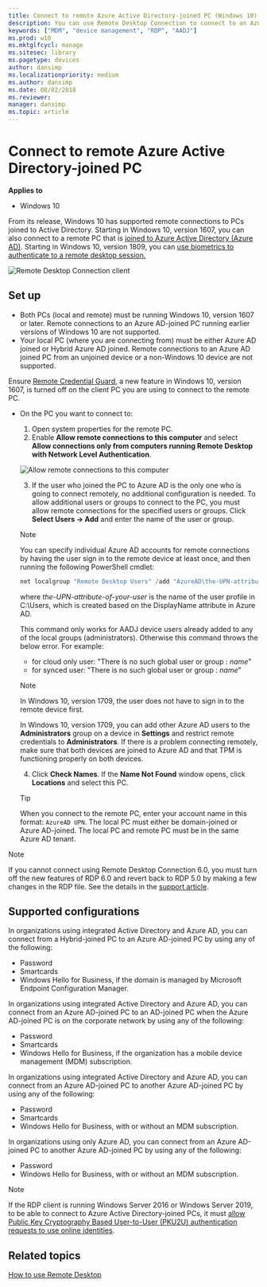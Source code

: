 ```yaml
---
title: Connect to remote Azure Active Directory-joined PC (Windows 10)
description: You can use Remote Desktop Connection to connect to an Azure AD-joined PC.
keywords: ["MDM", "device management", "RDP", "AADJ"]
ms.prod: w10
ms.mktglfcycl: manage
ms.sitesec: library
ms.pagetype: devices
author: dansimp
ms.localizationpriority: medium
ms.author: dansimp
ms.date: 08/02/2018
ms.reviewer: 
manager: dansimp
ms.topic: article
---
```


# Connect to remote Azure Active Directory-joined PC


**Applies to**

- Windows 10

From its release, Windows 10 has supported remote connections to PCs joined to Active Directory. Starting in Windows 10, version 1607, you can also connect to a remote PC that is [joined to Azure Active Directory (Azure AD)](https://docs.microsoft.com/azure/active-directory/user-help/device-management-azuread-joined-devices-setup). Starting in Windows 10, version 1809, you can [use biometrics to authenticate to a remote desktop session.](https://docs.microsoft.com/windows/whats-new/whats-new-windows-10-version-1809#remote-desktop-with-biometrics)

![Remote Desktop Connection client](images/rdp.png)

## Set up

- Both PCs (local and remote) must be running Windows 10, version 1607 or later. Remote connections to an Azure AD-joined PC running earlier versions of Windows 10 are not supported.
- Your local PC (where you are connecting from) must be either Azure AD joined or Hybrid Azure AD joined. Remote connections to an Azure AD joined PC from an unjoined device or a non-Windows 10 device are not supported.

Ensure [Remote Credential Guard](/windows/access-protection/remote-credential-guard), a new feature in Windows 10, version 1607, is turned off on the client PC you are using to connect to the remote PC.

- On the PC you want to connect to:
  1. Open system properties for the remote PC.
  2. Enable **Allow remote connections to this computer** and select **Allow connections only from computers running Remote Desktop with Network Level Authentication**.

    ![Allow remote connections to this computer](images/allow-rdp.png)

  3. If the user who joined the PC to Azure AD is the only one who is going to connect remotely, no additional configuration is needed. To allow additional users or groups to connect to the PC, you must allow remote connections for the specified users or groups. Click **Select Users -> Add** and enter the name of the user or group.

    > [!NOTE]
    > You can specify individual Azure AD accounts for remote connections by having the user sign in to the remote device at least once, and then running the following PowerShell cmdlet:
    > ```PowerShell
    > net localgroup "Remote Desktop Users" /add "AzureAD\the-UPN-attribute-of-your-user"
    > ```
    > where *the-UPN-attribute-of-your-user* is the name of the user profile in C:\Users\, which is created based on the DisplayName attribute in Azure AD.
    >
    > This command only works for AADJ device users already added to any of the local groups (administrators).
    > Otherwise this command throws the below error. For example:
    > - for cloud only user: "There is no such global user or group : *name*"
    > - for synced user: "There is no such global user or group : *name*" </br>
    
    > [!NOTE]
    > In Windows 10, version 1709, the user does not have to sign in to the remote device first.
    >
    > In Windows 10, version 1709, you can add other Azure AD users to the **Administrators** group on a device in **Settings** and restrict remote credentials to **Administrators**. If there is a problem connecting remotely, make sure that both devices are joined to Azure AD and that TPM is functioning properly on both devices.
   
  4. Click **Check Names**. If the **Name Not Found** window opens, click **Locations** and select this PC.

  > [!TIP]
  > When you connect to the remote PC, enter your account name in this format: `AzureAD UPN`. The local PC must either be domain-joined or Azure AD-joined. The local PC and remote PC must be in the same Azure AD tenant.

> [!Note]
> If you cannot connect using Remote Desktop Connection 6.0, you must turn off the new features of RDP 6.0 and revert back to RDP 5.0 by making a few changes in the RDP file. See the details in the [support article](https://support.microsoft.com/help/941641/remote-desktop-connection-6-0-prompts-you-for-credentials-before-you-e).

## Supported configurations

In organizations using integrated Active Directory and Azure AD, you can connect from a Hybrid-joined PC to an Azure AD-joined PC by using any of the following:

- Password
- Smartcards
- Windows Hello for Business, if the domain is managed by Microsoft Endpoint Configuration Manager.

In organizations using integrated Active Directory and Azure AD, you can connect from an Azure AD-joined PC to an AD-joined PC when the Azure AD-joined PC is on the corporate network by using any of the following:

- Password
- Smartcards
- Windows Hello for Business, if the organization has a mobile device management (MDM) subscription.

In organizations using integrated Active Directory and Azure AD, you can connect from an Azure AD-joined PC to another Azure AD-joined PC by using any of the following:

- Password
- Smartcards
- Windows Hello for Business, with or without an MDM subscription.

In organizations using only Azure AD, you can connect from an Azure AD-joined PC to another Azure AD-joined PC by using any of the following:

- Password
- Windows Hello for Business, with or without an MDM subscription.

> [!NOTE]
> If the RDP client is running Windows Server 2016 or Windows Server 2019, to be able to connect to Azure Active Directory-joined PCs, it must [allow Public Key Cryptography Based User-to-User (PKU2U) authentication requests to use online identities](https://docs.microsoft.com/windows/security/threat-protection/security-policy-settings/network-security-allow-pku2u-authentication-requests-to-this-computer-to-use-online-identities).

## Related topics

[How to use Remote Desktop](https://support.microsoft.com/instantanswers/ff521c86-2803-4bc0-a5da-7df445788eb9/how-to-use-remote-desktop)

